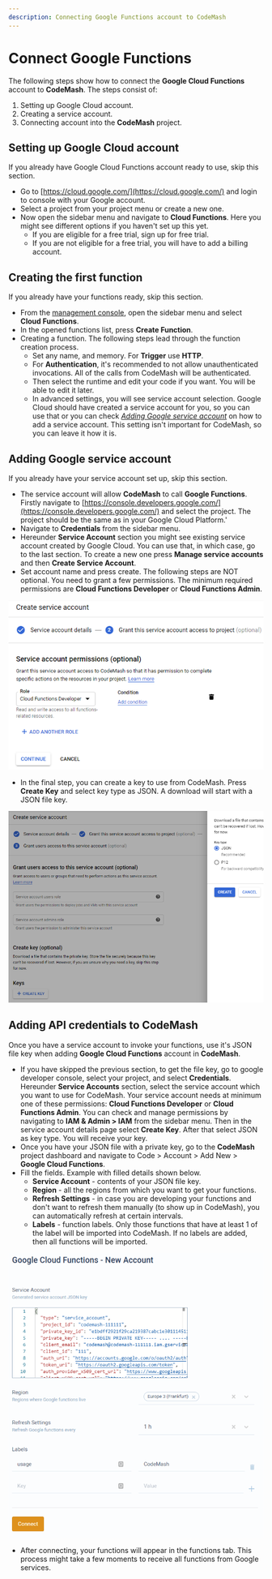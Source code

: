 ```yaml
---
description: Connecting Google Functions account to CodeMash
---
```


# Connect Google Functions

The following steps show how to connect the **Google Cloud Functions** account to **CodeMash**. The steps consist of:

1. Setting up Google Cloud account.
2. Creating a service account.
3. Connecting account into the **CodeMash** project.

## Setting up Google Cloud account

If you already have Google Cloud Functions account ready to use, skip this section.

* Go to [https://cloud.google.com/](https://cloud.google.com/) and login to console with your Google account.
* Select a project from your project menu or create a new one.
* Now open the sidebar menu and navigate to **Cloud Functions**. Here you might see different options if you haven't set up this yet.
  * If you are eligible for a free trial, sign up for free trial.
  * If you are not eligible for a free trial, you will have to add a billing account.

## Creating the first function

If you already have your functions ready, skip this section.

* From the [management console](http://console.cloud.google.com/), open the sidebar menu and select **Cloud Functions**.
* In the opened functions list, press **Create Function**.
* Creating a function. The following steps lead through the function creation process.
  * Set any name, and memory. For **Trigger** use **HTTP**.
  * For **Authentication**, it's recommended to not allow unauthenticated invocations. All of the calls from CodeMash will be authenticated.
  * Then select the runtime and edit your code if you want. You will be able to edit it later.
  * In advanced settings, you will see service account selection. Google Cloud should have created a service account for you, so you can use that or you can check [_Adding Google service account_](connect-google-functions.md#adding-google-service-account) on how to add a service account. This setting isn't important for CodeMash, so you can leave it how it is.

## Adding Google service account

If you already have your service account set up, skip this section.

* The service account will allow **CodeMash** to call **Google Functions**. Firstly navigate to [https://console.developers.google.com/](https://console.developers.google.com/) and select the project. The project should be the same as in your Google Cloud Platform.'
* Navigate to **Credentials** from the sidebar menu.
* Hereunder **Service Account** section you might see existing service account created by Google Cloud. You can use that, in which case, go to the last section. To create a new one press **Manage service accounts** and then **Create Service Account**.
* Set account name and press create. The following steps are NOT optional. You need to grant a few permissions. The minimum required permissions are **Cloud Functions Developer** or **Cloud Functions Admin**.

![Service account permissions](../../../.gitbook/assets/google-functions-1.png)

* In the final step, you can create a key to use from CodeMash. Press **Create Key** and select key type as JSON. A download will start with a JSON file key.

![Creating service account key](../../../.gitbook/assets/google-functions-2.png)

## Adding API credentials to CodeMash

Once you have a service account to invoke your functions, use it's JSON file key when adding **Google Cloud Functions** account in **CodeMash**.

* If you have skipped the previous section, to get the file key, go to google developer console, select your project, and select **Credentials**. Hereunder **Service Accounts** section, select the service account which you want to use for CodeMash. Your service account needs at minimum one of these permissions: **Cloud Functions Developer** or **Cloud Functions Admin**. You can check and manage permissions by navigating to **IAM & Admin &gt; IAM** from the sidebar menu. Then in the service account details page select **Create Key**. After that select JSON as key type. You will receive your key.
* Once you have your JSON file with a private key, go to the **CodeMash** project dashboard and navigate to Code &gt; Account &gt; Add New &gt; **Google Cloud Functions**.
* Fill the fields. Example with filled details shown below.
  * **Service Account** - contents of your JSON file key.
  * **Region** - all the regions from which you want to get your functions.
  * **Refresh Settings** - in case you are developing your functions and don't want to refresh them manually \(to show up in CodeMash\), you can automatically refresh at certain intervals.
  * **Labels** - function labels. Only those functions that have at least 1 of the label will be imported into CodeMash. If no labels are added, then all functions will be imported.

![](../../../.gitbook/assets/google-functions-3.png)

* After connecting, your functions will appear in the functions tab. This process might take a few moments to receive all functions from Google services.

